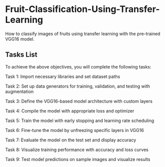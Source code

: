 # Fruit-Classification-Using-Transfer-Learning
How to classify images of fruits using transfer learning with the pre-trained VGG16 model.
## Tasks List
To achieve the above objectives, you will complete the following tasks:

Task 1: Import necessary libraries and set dataset paths

Task 2: Set up data generators for training, validation, and testing with augmentation

Task 3: Define the VGG16-based model architecture with custom layers

Task 4: Compile the model with appropriate loss and optimizer

Task 5: Train the model with early stopping and learning rate scheduling

Task 6: Fine-tune the model by unfreezing specific layers in VGG16

Task 7: Evaluate the model on the test set and display accuracy

Task 8: Visualize training performance with accuracy and loss curves

Task 9: Test model predictions on sample images and visualize results
